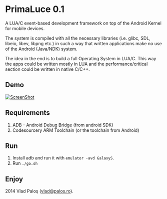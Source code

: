

# PrimaLuce 0.1

A LUA/C event-based development framework on top of the Android Kernel for mobile devices. 

The system is compiled with all the necessary libraries (i.e. glibc, SDL, libeio, libev, libpng etc.) in such a way that written applications make no use of the Android (Java/NDK) system.

The idea in the end is to build a full Operating System in LUA/C. 
This way the apps could be written mostly in LUA and the performance/critical section could be written in native C/C++.

## Demo
[![ScreenShot](http://img.youtube.com/vi/IPz7lHmYF-k/0.jpg)](https://www.youtube.com/watch?v=IPz7lHmYF-k&feature=em-upload_owner)


## Requirements
 1. ADB - Android Debug Bridge (from android SDK)
 2. Codesourcery ARM Toolchain (or the toolchain from Android)

## Run
 1. Install adb and run it with `emulator -avd GalaxyS`.
 2. Run `./go.sh`

## Enjoy 

2014 Vlad Paloş (vlad@palos.ro).  
